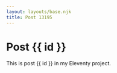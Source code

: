 ```yaml
---
layout: layouts/base.njk
title: Post 13195
---
```


# Post {{ id }}

This is post {{ id }} in my Eleventy project.
